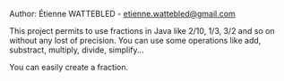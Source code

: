 Author: Étienne WATTEBLED - etienne.wattebled@gmail.com

This project permits to use fractions in Java like 2/10, 1/3, 3/2 and so on without any lost of precision.
You can use some operations like add, substract, multiply, divide, simplify...

You can easily create a fraction.
